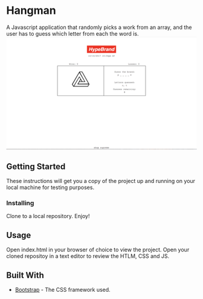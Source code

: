 # Hangman

A Javascript application that randomly picks a work from an array, and the user has to guess which letter from each the word is.
<img src="assets/images/poster.jpg?raw=true" >
## Getting Started

These instructions will get you a copy of the project up and running on your local machine for testing purposes.

### Installing

Clone to a local repository. Enjoy!

## Usage

Open index.html in your browser of choice to view the project.
Open your cloned repositoy in a text editor to review the HTLM, CSS and JS.


## Built With

* [Bootstrap](https://getbootstrap.com/docs/4.0/getting-started/introduction/) - The CSS framework used.

